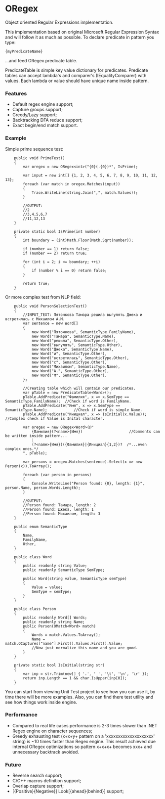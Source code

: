 ﻿# ORegex
Object oriented Regular Expressions implementation.

This implementation based on original Microsoft Regular Expression Syntax and will follow it as much as possible.
To declare predicate in pattern you type:

    {myPredicateName}

...and feed ORegex predicate table. 

PredicateTable is simple key value dictionary for predicates.
Predicate tables can accept lambda's and comparer's (IEqualityComparer<T>) with values.
Each lambda or value should have unique name inside pattern.

### Features
- Default regex engine support;
- Capture groups support;
- Greedy/Lazy support;
- Backtracking DFA reduce support;
- Exact begin/end match support.

### Example

Simple prime sequence test:

        public void PrimeTest()
        {
            var oregex = new ORegex<int>("{0}(.{0})*", IsPrime);

            var input = new int[] {1, 2, 3, 4, 5, 6, 7, 8, 9, 10, 11, 12, 13};
            foreach (var match in oregex.Matches(input))
            {
                Trace.WriteLine(string.Join(",", match.Values));
            }

            //OUTPUT:
            //2
            //3,4,5,6,7
            //11,12,13
        }

        private static bool IsPrime(int number)
        {
            int boundary = (int)Math.Floor(Math.Sqrt(number));

            if (number == 1) return false;
            if (number == 2) return true;

            for (int i = 2; i <= boundary; ++i)
            {
                if (number % i == 0) return false;
            }

            return true;
        }

Or more complex test from NLP field:

        public void PersonSelectionTest()
        {
            //INPUT_TEXT: Пяточкова Тамара решила выгулять Джека и встретилась с Михаилом А.М.
            var sentence = new Word[]
            {
                new Word("Пяточкова", SemanticType.FamilyName),
                new Word("Тамара", SemanticType.Name),
                new Word("решила", SemanticType.Other),
                new Word("выгулять", SemanticType.Other),
                new Word("Джека", SemanticType.Name),
                new Word("и", SemanticType.Other),
                new Word("встретилась", SemanticType.Other),
                new Word("с", SemanticType.Other),
                new Word("Михаилом", SemanticType.Name),
                new Word("А.", SemanticType.Other),
                new Word("М", SemanticType.Other),
            };

            //Creating table which will contain our predicates.
            var pTable = new PredicateTable<Word>();
            pTable.AddPredicate("Фамилия", x => x.SemType == SemanticType.FamilyName);  //Check if word is FamilyName.
            pTable.AddPredicate("Имя", x => x.SemType == SemanticType.Name);            //Check if word is simple Name.
            pTable.AddPredicate("Инициал", x => IsInitial(x.Value));                    //Complex check if Value is Inital character.

            var oregex = new ORegex<Word>(@"
                {Фамилия}(?<name>{Имя})                     //Comments can be written inside pattern...
                |
                (?<name>{Имя})({Фамилия}|{Инициал}{1,2})?  /*...even complex ones.*/
            ", pTable);

            var persons = oregex.Matches(sentence).Select(x => new Person(x)).ToArray();

            foreach (var person in persons)
            {
                Console.WriteLine("Person found: {0}, length: {1}", person.Name, person.Words.Length);
            }

            //OUTPUT:
            //Person found: Тамара, length: 2
            //Person found: Джека, length: 1
            //Person found: Михаилом, length: 3
        }

        public enum SemanticType
        {
            Name,
            FamilyName,
            Other,
        }

        public class Word
        {
            public readonly string Value;
            public readonly SemanticType SemType;

            public Word(string value, SemanticType semType)
            {
                Value = value;
                SemType = semType;
            }
        }

        public class Person
        {
            public readonly Word[] Words;
            public readonly string Name;
            public Person(OMatch<Word> match)
            {
                Words = match.Values.ToArray();
                Name = match.OCaptures["name"].First().Values.First().Value;
                //Now just normalize this name and you are good.
            }
        }

        private static bool IsInitial(string str)
        {
            var inp = str.Trim(new[] { '.', ' ', '\t', '\n', '\r' });
            return inp.Length == 1 && char.IsUpper(inp[0]);
        }


You can start from viewing Unit Test project to see how you can use it, by time there will be more examples. 
Also, you can find there test utility and see how things work inside engine.

### Performance
- Compared to real life cases performance is 2-3 times slower than .NET Regex engine on character sequences;
- Greedy exhausting test (x+x+y+ pattern on a 'xxxxxxxxxxxxxxxxxxxx' string) is ~10 times faster than Regex engine. This result achieved due internal ORegex optimizations so pattern x+x+x+ becomes xxx+ and unnecessary backtrack avoided.

### Future
- Reverse search support;
- C/C++ macros definition support;
- Overlap capture support;
- [{Positive}{Negative}] Look[{ahead}{behind}] support;
